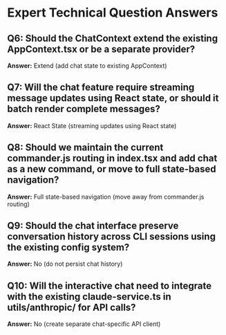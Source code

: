 # Expert Technical Question Answers

## Q6: Should the ChatContext extend the existing AppContext.tsx or be a separate provider?
**Answer:** Extend (add chat state to existing AppContext)

## Q7: Will the chat feature require streaming message updates using React state, or should it batch render complete messages?
**Answer:** React State (streaming updates using React state)

## Q8: Should we maintain the current commander.js routing in index.tsx and add chat as a new command, or move to full state-based navigation?
**Answer:** Full state-based navigation (move away from commander.js routing)

## Q9: Should the chat interface preserve conversation history across CLI sessions using the existing config system?
**Answer:** No (do not persist chat history)

## Q10: Will the interactive chat need to integrate with the existing claude-service.ts in utils/anthropic/ for API calls?
**Answer:** No (create separate chat-specific API client)